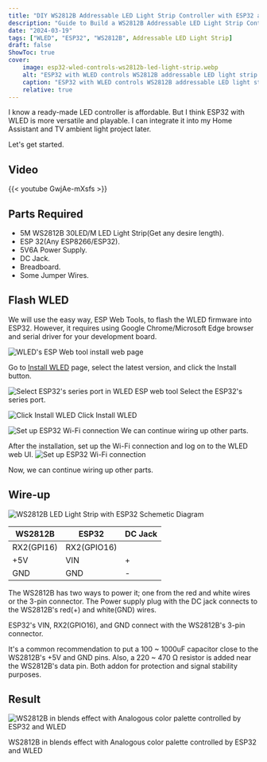 ```yaml
---
title: "DIY WS2812B Addressable LED Light Strip Controller with ESP32 and WLED."
description: "Guide to Build a WS2812B Addressable LED Light Strip Controller with ESP32 and WLED."
date: "2024-03-19"
tags: ["WLED", "ESP32", "WS2812B", Addressable LED Light Strip]
draft: false
ShowToc: true
cover:
    image: esp32-wled-controls-ws2812b-led-light-strip.webp
    alt: "ESP32 with WLED controls WS2812B addressable LED light strip."
    caption: "ESP32 with WLED controls WS2812B addressable LED light strip."
    relative: true
---
```


I know a ready-made LED controller is affordable. But I think ESP32 with WLED is more versatile and playable. I can integrate it into my Home Assistant and TV ambient light project later.

Let's get started.

## Video
{{< youtube GwjAe-mXsfs >}}

## Parts Required
- 5M WS2812B 30LED/M LED Light Strip(Get any desire length).
- ESP 32(Any ESP8266/ESP32).
- 5V6A Power Supply.
- DC Jack.
- Breadboard.
- Some Jumper Wires.


## Flash WLED
We will use the easy way, ESP Web Tools, to flash the WLED firmware into ESP32. However, it requires using Google Chrome/Microsoft Edge browser and serial driver for your development board.

![WLED's ESP Web tool install web page](wled-esp-web-tool-install-web-page.webp)

Go to [Install WLED](https://install.wled.me/) page, select the latest version, and click the Install button.

![Select ESP32's series port in WLED ESP web tool](select-esp32-series-port-wled-esp-web-tool.webp)
Select the ESP32's series port.

![Click Install WLED](click-install-wled-wled-esp-web-tool.webp)
Click Install WLED

![Set up ESP32 Wi-Fi connection](set-up-wifi-wled-web-tool.webp)
We can continue wiring up other parts.

After the installation, set up the Wi-Fi connection and log on to the WLED web UI.
![Set up ESP32 Wi-Fi connection](set-up-wifi-wled-web-tool.webp)

Now, we can continue wiring up other parts.

## Wire-up
![WS2812B LED Light Strip with ESP32 Schemetic Diagram](ws2812b-led-light-strip-esp32-schemetic.webp)

| WS2812B    | ESP32       | DC Jack |
| ---------- | ----------- | ------- |
| RX2(GPI16) | RX2(GPIO16) | 
| +5V        | VIN         | +       |
| GND        | GND         | -       |

The WS2812B has two ways to power it; one from the red and white wires or the 3-pin connector. The Power supply plug with the DC jack connects to the WS2812B's red(+) and white(GND) wires. 

ESP32's VIN, RX2(GPIO16), and GND connect with the WS2812B's 3-pin connector.

It's a common recommendation to put a 100 ~ 1000uF capacitor close to the WS2812B's +5V and GND pins. Also, a 220 ~ 470 Ω resistor is added near the WS2812B's data pin. Both addon for protection and signal stability purposes.

## Result

![WS2812B in blends effect with Analogous color palette controlled by ESP32 and WLED](ws2812b-blends-effect-analogous-color-palette-esp32-wled.webp)

WS2812B in blends effect with Analogous color palette controlled by ESP32 and WLED